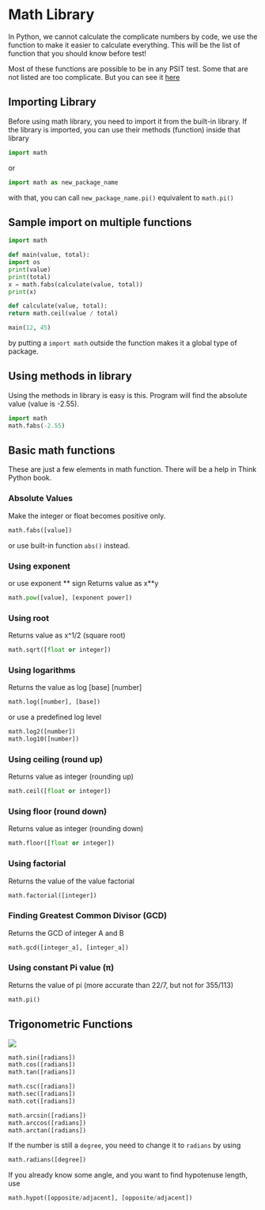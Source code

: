 # Math Library
In Python, we cannot calculate the complicate numbers by code, we use the function to make it easier to calculate everything. This will be the list of function that you should know before test!

Most of these functions are possible to be in any PSIT test. Some that are not listed are too complicate. But you can see it [here](https://docs.python.org/3.6/library/math.html)

## Importing Library
Before using math library, you need to import it from the built-in library. If the library is imported, you can use their methods (function) inside that library

```python
import math
```

or

```python
import math as new_package_name
```
with that, you can call `new_package_name.pi()` equivalent to `math.pi()`

## Sample import on multiple functions
```python
import math

def main(value, total):
import os
print(value)
print(total)
x = math.fabs(calculate(value, total))
print(x)

def calculate(value, total):
return math.ceil(value / total)

main(12, 45)
```
by putting a `import math` outside the function makes it a global type of package.

## Using methods in library
Using the methods in library is easy is this. Program will find the absolute value (value is -2.55).
```python
import math
math.fabs(-2.55)
```

## Basic math functions
These are just a few elements in math function. There will be a help in Think Python book.

### Absolute Values
Make the integer or float becomes positive only.
```python
math.fabs([value])
```
or use built-in function `abs()` instead.

### Using exponent
or use exponent \*\* sign
Returns value as x**y
```python
math.pow([value], [exponent power])
```

### Using root
Returns value as x^1/2 (square root)
```python
math.sqrt([float or integer])
```

### Using logarithms
Returns the value as log [base] [number]
```python
math.log([number], [base])
```

or use a predefined log level

```python
math.log2([number])
math.log10([number])
```

### Using ceiling (round up)
Returns value as integer (rounding up)
```python
math.ceil([float or integer])
```

### Using floor (round down)
Returns value as integer (rounding down)
```python
math.floor([float or integer])
```

### Using factorial
Returns the value of the value factorial
```python
math.factorial([integer])
```

### Finding Greatest Common Divisor (GCD)
Returns the GCD of integer A and B
```python
math.gcd([integer_a], [integer_a])

```
### Using constant Pi value (π)
Returns the value of pi (more accurate than 22/7, but not for 355/113)
```python
math.pi()
```

## Trigonometric Functions
![](https://engineering.purdue.edu/~asm215/topics/trigfunc.gif)

```python
math.sin([radians])
math.cos([radians])
math.tan([radians])

math.csc([radians])
math.sec([radians])
math.cot([radians])

math.arcsin([radians])
math.arccos([radians])
math.arctan([radians])
```

If the number is still a `degree`, you need to change it to `radians` by using

```python
math.radians([degree])
```

If you already know some angle, and you want to find hypotenuse length, use
```python
math.hypot([opposite/adjacent], [opposite/adjacent])
```
